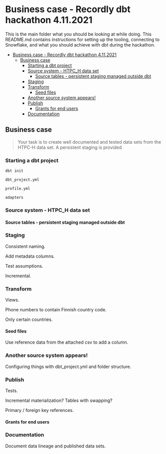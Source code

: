 # Business case - Recordly dbt hackathon 4.11.2021

This is the main folder what you should be looking at while doing. This README.md contains instructions for setting up the tooling, connecting to Snowflake, and what you should achieve with dbt during the hackathon.

- [Business case - Recordly dbt hackathon 4.11.2021](#business-case---recordly-dbt-hackathon-4112021)
  - [Business case](#business-case)
    - [Starting a dbt project](#starting-a-dbt-project)
    - [Source system - HTPC_H data set](#source-system---htpc_h-data-set)
      - [Source tables - persistent staging managed outside dbt](#source-tables---persistent-staging-managed-outside-dbt)
    - [Staging](#staging)
    - [Transform](#transform)
      - [Seed files](#seed-files)
    - [Another source system appears!](#another-source-system-appears)
    - [Publish](#publish)
      - [Grants for end users](#grants-for-end-users)
    - [Documentation](#documentation)

## Business case

> Your task is to create well documented and tested data sets from the HTPC-H data set. A persistent staging is provided

### Starting a dbt project

```dbt init```

```dbt_project.yml```

```profile.yml```

```adapters```
### Source system - HTPC_H data set

#### Source tables - persistent staging managed outside dbt

### Staging

Consistent naming.

Add metadata columns.

Test assumptions.

Incremental.

### Transform

Views.

Phone numbers to contain Finnish country code.

Only certain countries.
#### Seed files

Use reference data from the attached csv to add a column.
### Another source system appears!

Configuring things with dbt_project.yml and folder structure.

### Publish

Tests.

Incremental materialization? Tables with swapping?

Primary / foreign key references.

#### Grants for end users

### Documentation

Document data lineage and published data sets.
